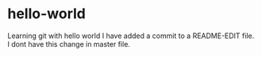 # hello-world
Learning git with hello world
I have added a commit to a README-EDIT file. 
I dont have this change in master file. 
